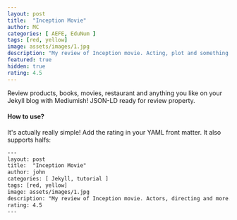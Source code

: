 ```yaml
---
layout: post
title:  "Inception Movie"
author: MC
categories: [ AEFE, EduNum ]
tags: [red, yellow]
image: assets/images/1.jpg
description: "My review of Inception movie. Acting, plot and something else in this short description."
featured: true
hidden: true
rating: 4.5
---
```


Review products, books, movies, restaurant and anything you like on your Jekyll blog with Mediumish! JSON-LD ready for review property.

#### How to use?

It's actually really simple! Add the rating in your YAML front matter. It also supports halfs:

```html
---
layout: post
title:  "Inception Movie"
author: john
categories: [ Jekyll, tutorial ]
tags: [red, yellow]
image: assets/images/1.jpg
description: "My review of Inception movie. Actors, directing and more."
rating: 4.5
---
```
